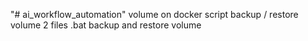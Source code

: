 "# ai_workflow_automation" 
volume on docker
script backup / restore volume
2 files .bat backup and restore volume
